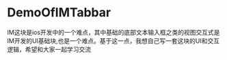 # DemoOfIMTabbar
IM这块是ios开发中的一个难点，其中基础的底部文本输入框之类的视图交互式是IM开发的UI基础块,也是一个难点。基于这一点，我想自己写一套这块的UI和交互逻辑，希望和大家一起学习交流

